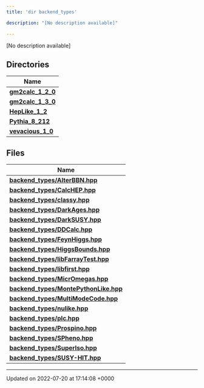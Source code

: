 ```yaml
---
title: 'dir backend_types'

description: "[No description available]"

---
```







[No description available]

## Directories

| Name           |
| -------------- |
| **[gm2calc_1_2_0](/documentation/code/files/dir_3882af314fbae13225da1aacf68a32d3/#dir-gm2calc-1-2-0)**  |
| **[gm2calc_1_3_0](/documentation/code/files/dir_e3ec43b41a0f060c1c56e88f55222135/#dir-gm2calc-1-3-0)**  |
| **[HepLike_1_2](/documentation/code/files/dir_6fccc6c9828a1b32c79249090280a5fa/#dir-heplike-1-2)**  |
| **[Pythia_8_212](/documentation/code/files/dir_f6265655d4928eb9f90e439e34e335a8/#dir-pythia-8-212)**  |
| **[vevacious_1_0](/documentation/code/files/dir_f1f2e6ca6d947d21943ec8ed42424e5a/#dir-vevacious-1-0)**  |

## Files

| Name           |
| -------------- |
| **[backend_types/AlterBBN.hpp](/documentation/code/files/alterbbn_8hpp/#file-alterbbn.hpp)**  |
| **[backend_types/CalcHEP.hpp](/documentation/code/files/calchep_8hpp/#file-calchep.hpp)**  |
| **[backend_types/classy.hpp](/documentation/code/files/classy_8hpp/#file-classy.hpp)**  |
| **[backend_types/DarkAges.hpp](/documentation/code/files/darkages_8hpp/#file-darkages.hpp)**  |
| **[backend_types/DarkSUSY.hpp](/documentation/code/files/darksusy_8hpp/#file-darksusy.hpp)**  |
| **[backend_types/DDCalc.hpp](/documentation/code/files/ddcalc_8hpp/#file-ddcalc.hpp)**  |
| **[backend_types/FeynHiggs.hpp](/documentation/code/files/feynhiggs_8hpp/#file-feynhiggs.hpp)**  |
| **[backend_types/HiggsBounds.hpp](/documentation/code/files/higgsbounds_8hpp/#file-higgsbounds.hpp)**  |
| **[backend_types/libFarrayTest.hpp](/documentation/code/files/libfarraytest_8hpp/#file-libfarraytest.hpp)**  |
| **[backend_types/libfirst.hpp](/documentation/code/files/libfirst_8hpp/#file-libfirst.hpp)**  |
| **[backend_types/MicrOmegas.hpp](/documentation/code/files/micromegas_8hpp/#file-micromegas.hpp)**  |
| **[backend_types/MontePythonLike.hpp](/documentation/code/files/montepythonlike_8hpp/#file-montepythonlike.hpp)**  |
| **[backend_types/MultiModeCode.hpp](/documentation/code/files/multimodecode_8hpp/#file-multimodecode.hpp)**  |
| **[backend_types/nulike.hpp](/documentation/code/files/nulike_8hpp/#file-nulike.hpp)**  |
| **[backend_types/plc.hpp](/documentation/code/files/plc_8hpp/#file-plc.hpp)**  |
| **[backend_types/Prospino.hpp](/documentation/code/files/prospino_8hpp/#file-prospino.hpp)**  |
| **[backend_types/SPheno.hpp](/documentation/code/files/spheno_8hpp/#file-spheno.hpp)**  |
| **[backend_types/SuperIso.hpp](/documentation/code/files/superiso_8hpp/#file-superiso.hpp)**  |
| **[backend_types/SUSY-HIT.hpp](/documentation/code/files/susy-hit_8hpp/#file-susy-hit.hpp)**  |






-------------------------------

Updated on 2022-07-20 at 17:14:08 +0000
